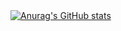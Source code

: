<div style="display: flex; justify-content: space-between; width: 100vw;">
    <a href="https://github.com/anuraghazra/github-readme-stats" style="margin-right: 20px;">
        <img src="https://github-readme-stats.vercel.app/api?username=Pradyumn1729" alt="Anurag's GitHub stats">
    </a>
    <a href="https://github.com/anuraghazra/github-readme-stats" style="margin-left: 20px;">
        <img src="https://github-readme-stats.vercel.app/api/top-langs/?username=Pradyumn1729" alt="Top Languages">
    </a>
</div>
